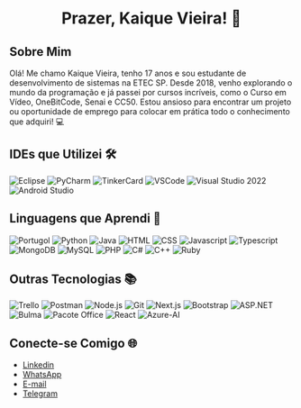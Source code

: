 <div align="center">
  <h1 font-size="40px">Prazer, Kaique Vieira! 👋</h1>
</div>


## Sobre Mim

Olá! Me chamo Kaique Vieira, tenho 17 anos e sou estudante de desenvolvimento de sistemas na ETEC SP. Desde 2018, venho explorando o mundo da programação e já passei por cursos incríveis, como o Curso em Vídeo, OneBitCode, Senai e CC50. Estou ansioso para encontrar um projeto ou oportunidade de emprego para colocar em prática todo o conhecimento que adquiri! 💻

## IDEs que Utilizei 🛠️

![Eclipse](https://media.giphy.com/media/gM5qFksULw54NMWyry/source.gif)
![PyCharm](https://media.giphy.com/media/ZFTBWYYp6iXBXvboWl/source.gif)
![TinkerCard](https://media.giphy.com/media/JqDKSyi0Mk19U/source.gif)
![VSCode](https://media.giphy.com/media/IdyAQJVN2kau2/source.gif)
![Visual Studio 2022](https://media.giphy.com/media/eH53oExqfFwIE/source.gif)
![Android Studio](https://media.giphy.com/media/fHlZL3CiurH9i/source.gif)

## Linguagens que Aprendi 🚀

![Portugol](https://media.giphy.com/media/3o7TKwq2fVfygj16bC/source.gif)
![Python](https://media.giphy.com/media/4FQMuOKR6zQRO/source.gif)
![Java](https://media.giphy.com/media/Y2HuZHyMXlVFdsLNeC/source.gif)
![HTML](https://media.giphy.com/media/XHpmVJyAVkWPHHkfjf/source.gif)
![CSS](https://media.giphy.com/media/l3vRbFIU05gZiXwvW/source.gif)
![Javascript](https://media.giphy.com/media/l41YfMkXVtK7zNfFC/source.gif)
![Typescript](https://media.giphy.com/media/VbZzWsvf6h2M8k2w3b/source.gif)
![MongoDB](https://media.giphy.com/media/iGpHsHUwGy8LbVILhV/source.gif)
![MySQL](https://media.giphy.com/media/eNAsjO55tPbgaor7ma/source.gif)
![PHP](https://media.giphy.com/media/4NpMT83YO9ViE/source.gif)
![C#](https://media.giphy.com/media/ND6xkVPaj8tHO/source.gif)
![C++](https://media.giphy.com/media/ln7z2eWriiQAllfVcn/source.gif)
![Ruby](https://media.giphy.com/media/l2R01hJqzoc8eN9As/source.gif)

## Outras Tecnologias 📚

![Trello](https://media.giphy.com/media/iFadJthHkSqPugMEm5/source.gif)
![Postman](https://media.giphy.com/media/VeTx0ezOSmGNx1axgD/source.gif)
![Node.js](https://media.giphy.com/media/kdFc8fubgS31b8DsVu/source.gif)
![Git](https://media.giphy.com/media/kH6CqYiquZawmU1HI6/source.gif)
![Next.js](https://media.giphy.com/media/eNAsjO55tPbgaor7ma/source.gif)
![Bootstrap](https://media.giphy.com/media/LoqQKwv9R6xc6/source.gif)
![ASP.NET](https://media.giphy.com/media/VhS3uz5dJyZFe/source.gif)
![Bulma](https://media.giphy.com/media/l3nSbC6LfX0bARZdu/source.gif)
![Pacote Office](https://media.giphy.com/media/3o7TKwq2fVfygj16bC/source.gif)
![React](https://media.giphy.com/media/eNAsjO55tPbgaor7ma/source.gif)
![Azure-AI](https://media.giphy.com/media/Y1h7kM2ZuLZn4/source.gif)

## Conecte-se Comigo 🌐

- [Linkedin](#)
- [WhatsApp](#)
- [E-mail](#)
- [Telegram](#)

